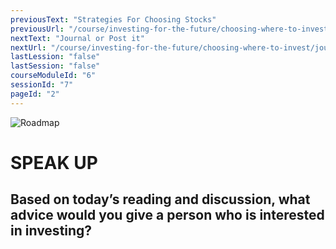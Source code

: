 ```yaml
---
previousText: "Strategies For Choosing Stocks"
previousUrl: "/course/investing-for-the-future/choosing-where-to-invest/strategies-for-choosing-stocks"
nextText: "Journal or Post it"
nextUrl: "/course/investing-for-the-future/choosing-where-to-invest/journal-or-post-it"
lastLession: "false"
lastSession: "false"
courseModuleId: "6"
sessionId: "7"
pageId: "2"
---
```



![Roadmap](/assets/img/lets-talk-about-it.png)
# SPEAK UP

## Based on today’s reading and discussion, what advice would you give a person who is interested in investing?
<sparkle-feed-post assignment-name="Based on today's reading and discussion, what advice would you give a person who is interested in investing?" ></sparkle-feed-post>
